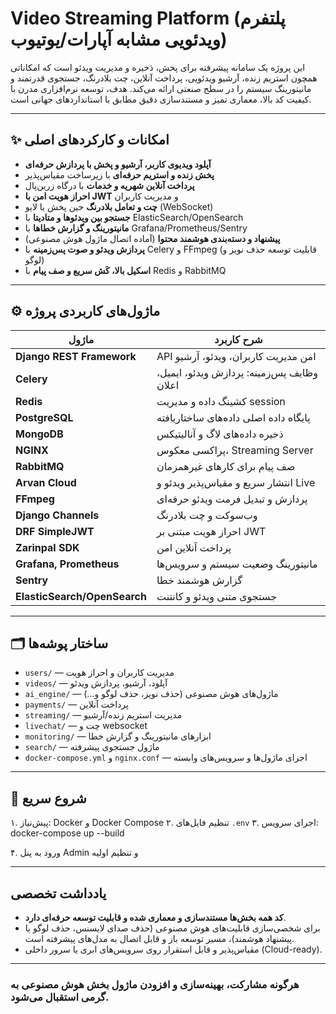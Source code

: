 # Video Streaming Platform (پلتفرم ویدئویی مشابه آپارات/یوتیوب)

این پروژه یک سامانه پیشرفته برای پخش، ذخیره و مدیریت ویدئو است که امکاناتی همچون استریم زنده، آرشیو ویدئویی، پرداخت آنلاین، چت بلادرنگ، جستجوی قدرتمند و مانیتورینگ سیستم را در سطح صنعتی ارائه می‌کند. هدف، توسعه نرم‌افزاری مدرن با کیفیت کد بالا، معماری تمیز و مستندسازی دقیق مطابق با استانداردهای جهانی است.

---

## ✨ امکانات و کارکردهای اصلی

- **آپلود ویدیوی کاربر، آرشیو و پخش با پردازش حرفه‌ای**
- **پخش زنده و استریم حرفه‌ای** با زیرساخت مقیاس‌پذیر
- **پرداخت آنلاین شهریه و خدمات** با درگاه زرین‌پال
- **احراز هویت امن با JWT** و مدیریت کاربران
- **چت و تعامل بلادرنگ** حین پخش یا لایو (WebSocket)
- **جستجو بین ویدئوها و متادیتا** با ElasticSearch/OpenSearch
- **مانیتورینگ و گزارش خطاها** با Grafana/Prometheus/Sentry
- **پیشنهاد و دسته‌بندی هوشمند محتوا** (آماده اتصال ماژول هوش مصنوعی)
- **پردازش ویدئو و صوت پس‌زمینه** با Celery و FFmpeg (قابلیت توسعه حذف نویز و لوگو)
- **اسکیل بالا، کَش سریع و صف پیام** با Redis و RabbitMQ

---

## ⚙️ ماژول‌های کاربردی پروژه

| ماژول                | شرح کاربرد                               |
|----------------------|------------------------------------------|
| **Django REST Framework**  | API امن مدیریت کاربران، ویدئو، آرشیو     |
| **Celery**           | وظایف پس‌زمینه: پردازش ویدئو، ایمیل، اعلان |
| **Redis**            | کشینگ داده و مدیریت session             |
| **PostgreSQL**       | پایگاه داده اصلی داده‌های ساختاریافته     |
| **MongoDB**          | ذخیره داده‌های لاگ و آنالیتیکس           |
| **NGINX**            | پراکسی معکوس، Streaming Server           |
| **RabbitMQ**         | صف پیام برای کارهای غیرهمزمان            |
| **Arvan Cloud**      | انتشار سریع و مقیاس‌پذیر ویدئو و Live     |
| **FFmpeg**           | پردازش و تبدیل فرمت ویدئو حرفه‌ای        |
| **Django Channels**  | وب‌سوکت و چت بلادرنگ                     |
| **DRF SimpleJWT**    | احراز هویت مبتنی بر JWT                  |
| **Zarinpal SDK**     | پرداخت آنلاین امن                        |
| **Grafana, Prometheus** | مانیتورینگ وضعیت سیستم و سرویس‌ها     |
| **Sentry**           | گزارش هوشمند خطا                         |
| **ElasticSearch/OpenSearch** | جستجوی متنی ویدئو و کانتنت         |

---

## 🗂 ساختار پوشه‌ها

- `users/` — مدیریت کاربران و احراز هویت
- `videos/` — آپلود، آرشیو، پردازش ویدئو
- `ai_engine/` — ماژول‌های هوش مصنوعی (حذف نویز، حذف لوگو و…)
- `payments/` — پرداخت آنلاین
- `streaming/` — مدیریت استریم زنده/آرشیو
- `livechat/` — چت و websocket
- `monitoring/` — ابزارهای مانیتورینگ و گزارش خطا
- `search/` — ماژول جستجوی پیشرفته
- `docker-compose.yml` و `nginx.conf` — اجرای ماژول‌ها و سرویس‌های وابسته

---

## 🚀 شروع سریع

۱. پیش‌نیاز: Docker و Docker Compose
۲. تنظیم فایل‌های `.env`
۳. اجرای سرویس:
docker-compose up --build

۴. ورود به پنل Admin و تنظیم اولیه

---

## یادداشت تخصصی

- **کد همه بخش‌ها مستندسازی و معماری شده و قابلیت توسعه حرفه‌ای دارد**.
- برای شخصی‌سازی قابلیت‌های هوش مصنوعی (حذف صدای لایسنس، حذف لوگو یا پیشنهاد هوشمند)، مسیر توسعه باز و قابل اتصال به مدل‌های پیشرفته است.
- مقیاس‌پذیر و قابل استقرار روی سرویس‌های ابری یا سرور داخلی (Cloud-ready).

---

### هرگونه مشارکت، بهینه‌سازی و افزودن ماژول بخش هوش مصنوعی به گرمی استقبال می‌شود.
